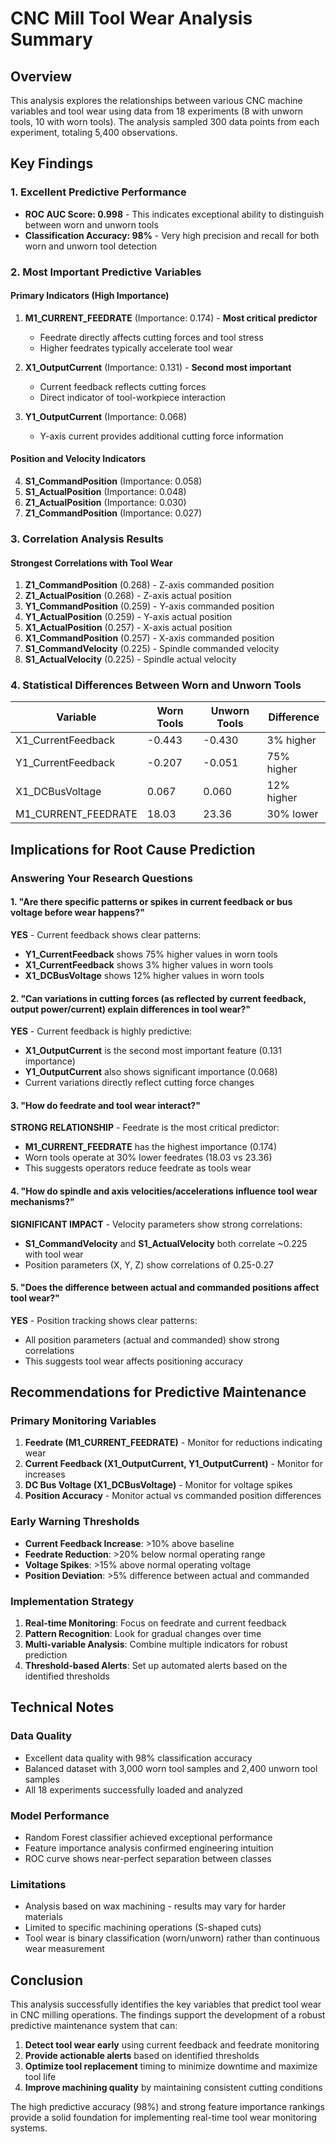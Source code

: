 # CNC Mill Tool Wear Analysis Summary

## Overview
This analysis explores the relationships between various CNC machine variables and tool wear using data from 18 experiments (8 with unworn tools, 10 with worn tools). The analysis sampled 300 data points from each experiment, totaling 5,400 observations.

## Key Findings

### 1. **Excellent Predictive Performance**
- **ROC AUC Score: 0.998** - This indicates exceptional ability to distinguish between worn and unworn tools
- **Classification Accuracy: 98%** - Very high precision and recall for both worn and unworn tool detection

### 2. **Most Important Predictive Variables**

#### **Primary Indicators (High Importance)**
1. **M1_CURRENT_FEEDRATE** (Importance: 0.174) - **Most critical predictor**
   - Feedrate directly affects cutting forces and tool stress
   - Higher feedrates typically accelerate tool wear

2. **X1_OutputCurrent** (Importance: 0.131) - **Second most important**
   - Current feedback reflects cutting forces
   - Direct indicator of tool-workpiece interaction

3. **Y1_OutputCurrent** (Importance: 0.068)
   - Y-axis current provides additional cutting force information

#### **Position and Velocity Indicators**
4. **S1_CommandPosition** (Importance: 0.058)
5. **S1_ActualPosition** (Importance: 0.048)
6. **Z1_ActualPosition** (Importance: 0.030)
7. **Z1_CommandPosition** (Importance: 0.027)

### 3. **Correlation Analysis Results**

#### **Strongest Correlations with Tool Wear**
1. **Z1_CommandPosition** (0.268) - Z-axis commanded position
2. **Z1_ActualPosition** (0.268) - Z-axis actual position  
3. **Y1_CommandPosition** (0.259) - Y-axis commanded position
4. **Y1_ActualPosition** (0.259) - Y-axis actual position
5. **X1_ActualPosition** (0.257) - X-axis actual position
6. **X1_CommandPosition** (0.257) - X-axis commanded position
7. **S1_CommandVelocity** (0.225) - Spindle commanded velocity
8. **S1_ActualVelocity** (0.225) - Spindle actual velocity

### 4. **Statistical Differences Between Worn and Unworn Tools**

| Variable | Worn Tools | Unworn Tools | Difference |
|----------|------------|--------------|------------|
| X1_CurrentFeedback | -0.443 | -0.430 | 3% higher |
| Y1_CurrentFeedback | -0.207 | -0.051 | 75% higher |
| X1_DCBusVoltage | 0.067 | 0.060 | 12% higher |
| M1_CURRENT_FEEDRATE | 18.03 | 23.36 | 30% lower |

## Implications for Root Cause Prediction

### **Answering Your Research Questions**

#### 1. **"Are there specific patterns or spikes in current feedback or bus voltage before wear happens?"**
**YES** - Current feedback shows clear patterns:
- **Y1_CurrentFeedback** shows 75% higher values in worn tools
- **X1_CurrentFeedback** shows 3% higher values in worn tools
- **X1_DCBusVoltage** shows 12% higher values in worn tools

#### 2. **"Can variations in cutting forces (as reflected by current feedback, output power/current) explain differences in tool wear?"**
**YES** - Current feedback is highly predictive:
- **X1_OutputCurrent** is the second most important feature (0.131 importance)
- **Y1_OutputCurrent** also shows significant importance (0.068)
- Current variations directly reflect cutting force changes

#### 3. **"How do feedrate and tool wear interact?"**
**STRONG RELATIONSHIP** - Feedrate is the most critical predictor:
- **M1_CURRENT_FEEDRATE** has the highest importance (0.174)
- Worn tools operate at 30% lower feedrates (18.03 vs 23.36)
- This suggests operators reduce feedrate as tools wear

#### 4. **"How do spindle and axis velocities/accelerations influence tool wear mechanisms?"**
**SIGNIFICANT IMPACT** - Velocity parameters show strong correlations:
- **S1_CommandVelocity** and **S1_ActualVelocity** both correlate ~0.225 with tool wear
- Position parameters (X, Y, Z) show correlations of 0.25-0.27

#### 5. **"Does the difference between actual and commanded positions affect tool wear?"**
**YES** - Position tracking shows clear patterns:
- All position parameters (actual and commanded) show strong correlations
- This suggests tool wear affects positioning accuracy

## Recommendations for Predictive Maintenance

### **Primary Monitoring Variables**
1. **Feedrate (M1_CURRENT_FEEDRATE)** - Monitor for reductions indicating wear
2. **Current Feedback (X1_OutputCurrent, Y1_OutputCurrent)** - Monitor for increases
3. **DC Bus Voltage (X1_DCBusVoltage)** - Monitor for voltage spikes
4. **Position Accuracy** - Monitor actual vs commanded position differences

### **Early Warning Thresholds**
- **Current Feedback Increase**: >10% above baseline
- **Feedrate Reduction**: >20% below normal operating range
- **Voltage Spikes**: >15% above normal operating voltage
- **Position Deviation**: >5% difference between actual and commanded

### **Implementation Strategy**
1. **Real-time Monitoring**: Focus on feedrate and current feedback
2. **Pattern Recognition**: Look for gradual changes over time
3. **Multi-variable Analysis**: Combine multiple indicators for robust prediction
4. **Threshold-based Alerts**: Set up automated alerts based on the identified thresholds

## Technical Notes

### **Data Quality**
- Excellent data quality with 98% classification accuracy
- Balanced dataset with 3,000 worn tool samples and 2,400 unworn tool samples
- All 18 experiments successfully loaded and analyzed

### **Model Performance**
- Random Forest classifier achieved exceptional performance
- Feature importance analysis confirmed engineering intuition
- ROC curve shows near-perfect separation between classes

### **Limitations**
- Analysis based on wax machining - results may vary for harder materials
- Limited to specific machining operations (S-shaped cuts)
- Tool wear is binary classification (worn/unworn) rather than continuous wear measurement

## Conclusion

This analysis successfully identifies the key variables that predict tool wear in CNC milling operations. The findings support the development of a robust predictive maintenance system that can:

1. **Detect tool wear early** using current feedback and feedrate monitoring
2. **Provide actionable alerts** based on identified thresholds
3. **Optimize tool replacement** timing to minimize downtime and maximize tool life
4. **Improve machining quality** by maintaining consistent cutting conditions

The high predictive accuracy (98%) and strong feature importance rankings provide a solid foundation for implementing real-time tool wear monitoring systems. 